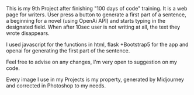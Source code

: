 This is my 9th Project after finishing "100 days of code" training.
It is a web page for writers. User press a button to generate a first part of a sentence, a beginning for a novel
(using OpenAi API) and starts typing in the designated field. When after 10sec user is not writing at all, the text they wrote disappears.

I used javascript for the functions in html, flask +Bootstrap5 for the app and openai for generating the first part of the sentence.

Feel free to advise on any changes, I'm very open to suggestion on my code.

Every image I use in my Projects is my property, generated by Midjourney and corrected in Photoshop to my needs.

